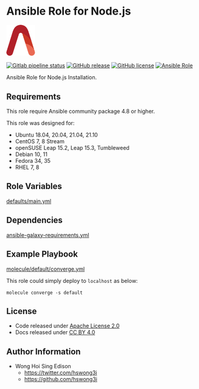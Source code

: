 # Ansible Role for Node.js

<img src="/alvistack.svg" width="75" alt="AlviStack">

[![Gitlab pipeline status](https://img.shields.io/gitlab/pipeline/alvistack/ansible-role-node/master)](https://gitlab.com/alvistack/ansible-role-node/-/pipelines)
[![GitHub release](https://img.shields.io/github/release/alvistack/ansible-role-node.svg)](https://github.com/alvistack/ansible-role-node/releases)
[![GitHub license](https://img.shields.io/github/license/alvistack/ansible-role-node.svg)](https://github.com/alvistack/ansible-role-node/blob/master/LICENSE)
[![Ansible Role](https://img.shields.io/badge/galaxy-alvistack.node-blue.svg)](https://galaxy.ansible.com/alvistack/node)

Ansible Role for Node.js Installation.

## Requirements

This role require Ansible community package 4.8 or higher.

This role was designed for:

  - Ubuntu 18.04, 20.04, 21.04, 21.10
  - CentOS 7, 8 Stream
  - openSUSE Leap 15.2, Leap 15.3, Tumbleweed
  - Debian 10, 11
  - Fedora 34, 35
  - RHEL 7, 8

## Role Variables

[defaults/main.yml](defaults/main.yml)

## Dependencies

[ansible-galaxy-requirements.yml](ansible-galaxy-requirements.yml)

## Example Playbook

[molecule/default/converge.yml](molecule/default/converge.yml)

This role could simply deploy to `localhost` as below:

    molecule converge -s default

## License

  - Code released under [Apache License 2.0](LICENSE)
  - Docs released under [CC BY 4.0](http://creativecommons.org/licenses/by/4.0/)

## Author Information

  - Wong Hoi Sing Edison
      - <https://twitter.com/hswong3i>
      - <https://github.com/hswong3i>
